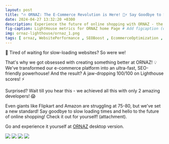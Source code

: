 ```yaml
---
layout: post
title: "🔥 ORNAZ: The E-Commerce Revolution is Here! 💯⚡️ Say Goodbye to Slow Websites!"
date: 2024-04-27 13:32:20 +0300
description: Experience the future of online shopping with ORNAZ - the ultra-fast, SEO-friendly e-commerce platform with a perfect 100/100 Lighthouse score! Say goodbye to slow loading times and hello to seamless browsing. Try it now!. # Add post description (optional)
fig-caption: LightHouse metrics for ORNAZ home Page # Add figcaption (optional)
img: ornaz-lighthouse/ornaz_1.png
tags: [ ornaz, WebsitePerformance , SEOBoost , EcommerceOptimization , FrontEndDevelopment ]
---
```

🚀 Tired of waiting for slow-loading websites? So were we!

That's why we got obsessed with creating something better at ORNAZ! 💡 We've transformed our e-commerce platform into an ultra-fast, SEO-friendly powerhouse! And the result? A jaw-dropping 100/100 on Lighthouse scores! ⚡️

 
Surprised? Wait till you hear this - we achieved all this with only 2 amazing developers! 😱
 
Even giants like Flipkart and Amazon are struggling at 75-80, but we've set a new standard! Say goodbye to slow loading times and hello to the future of online shopping! Check it out for yourself! (attachment).

Go and experience it yourself at [ORNAZ](https://www.ornaz.com/) desktop version.


<img src="/assets/img/ornaz-lighthouse/ornaz_2.png" />
<img src="/assets/img/ornaz-lighthouse/ornaz_3.png" />
<img src="/assets/img/ornaz-lighthouse/flipkart.png" />
<img src="/assets/img/ornaz-lighthouse/amazon.png" />


